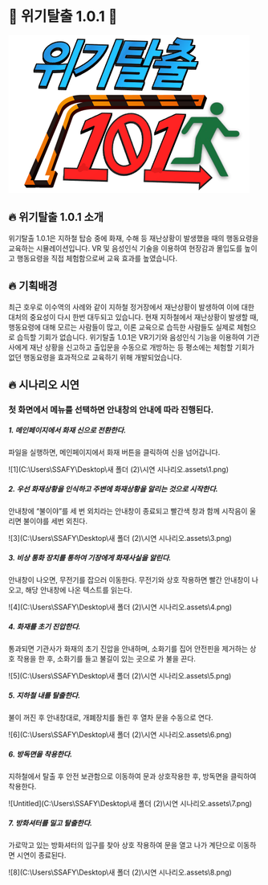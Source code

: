 # :fire_engine: 위기탈출 1.0.1 :fire_engine: 

![로고](README.assets/logo.png)


## :fire: 위기탈출 1.0.1 소개
위기탈출 1.0.1은 지하철 탑승 중에 화재, 수해 등 재난상황이 발생했을 때의 행동요령을 교육하는 시뮬레이션입니다. VR 및 음성인식 기술을 이용하여 현장감과 몰입도를 높이고 행동요령을 직접 체험함으로써 교육 효과를 높였습니다.

## :fire: 기획배경
최근 호우로 이수역의 사례와 같이 지하철 정거장에서 재난상황이 발생하여 이에 대한 대처의 중요성이 다시 한번 대두되고 있습니다. 현재 지하철에서 재난상황이 발생할 때, 행동요령에 대해 모르는 사람들이 많고, 이론 교육으로 습득한 사람들도 실제로 체험으로 습득할 기회가 없습니다. 위기탈출 1.0.1은 VR기기와 음성인식 기능을 이용하여 기관사에게 재난 상황을 신고하고 출입문을 수동으로 개방하는 등 평소에는 체험할 기회가 없던 행동요령을 효과적으로 교육하기 위해 개발되었습니다.

## :fire: 시나리오 시연

### 첫 화면에서 메뉴를 선택하면 안내창의 안내에 따라 진행된다.



##### 1. 메인페이지에서 화재 신으로 전환한다.

파일을 실행하면, 메인페이지에서 화재 버튼을 클릭하여 신을 넘어갑니다.

![1](C:\Users\SSAFY\Desktop\새 폴더 (2)\시연 시나리오.assets\1.png)



##### 2. 우선 화재상황을 인식하고 주변에 화재상황을 알리는 것으로 시작한다.

안내창에 “불이야”를 세 번 외치라는 안내창이 종료되고 빨간색 창과 함께 시작음이 울리면 불이야를 세번 외친다.

![3](C:\Users\SSAFY\Desktop\새 폴더 (2)\시연 시나리오.assets\3.png)



##### 3. 비상 통화 장치를 통하여 기장에게 화재사실을 알린다.

안내창이 나오면, 무전기를 잡으러 이동한다. 무전기와 상호 작용하면 빨간 안내창이 나오고, 해당 안내창에 나온 텍스트를 읽는다.

![4](C:\Users\SSAFY\Desktop\새 폴더 (2)\시연 시나리오.assets\4.png)

##### 4. 화재를 초기 진압한다.

통과되면 기관사가 화재의 초기 진압을 안내하며, 소화기를 집어 안전핀을 제거하는 상호 작용을 한 후, 소화기를 들고 불길이 있는 곳으로 가 불을 끈다.

![5](C:\Users\SSAFY\Desktop\새 폴더 (2)\시연 시나리오.assets\5.png)

##### 5. 지하철 내를 탈출한다.

불이 꺼진 후 안내창대로, 개폐장치를 돌린 후 열차 문을 수동으로 연다.

![6](C:\Users\SSAFY\Desktop\새 폴더 (2)\시연 시나리오.assets\6.png)

##### 6. 방독면을 착용한다.

지하철에서 탈출 후 안전 보관함으로 이동하여 문과 상호작용한 후, 방독면을 클릭하여 착용한다.

![Untitled](C:\Users\SSAFY\Desktop\새 폴더 (2)\시연 시나리오.assets\7.png)

##### 7. 방화셔터를 밀고 탈출한다.

가로막고 있는 방화셔터의 입구를 찾아 상호 작용하여 문을 열고 나가 계단으로 이동하면 시연이 종료된다.

![8](C:\Users\SSAFY\Desktop\새 폴더 (2)\시연 시나리오.assets\8.png)

